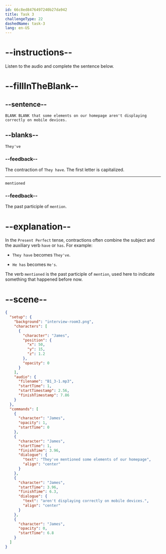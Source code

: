 ```yaml
---
id: 66c8ed8476497240b27da942
title: Task 3
challengeType: 22
dashedName: task-3
lang: en-US
---
```


<!-- (Audio) James: They've mentioned that some elements on our homepage aren't displaying correctly on mobile devices. -->

# --instructions--

Listen to the audio and complete the sentence below.

# --fillInTheBlank--

## --sentence--

`BLANK BLANK that some elements on our homepage aren't displaying correctly on mobile devices.`

## --blanks--

`They've`

### --feedback--

The contraction of `They have`. The first letter is capitalized.

---

`mentioned`

### --feedback--

The past participle of `mention`.

# --explanation--

In the `Present Perfect` tense, contractions often combine the subject and the auxiliary verb `have` or `has`. For example:

- `They have` becomes `They've`.

- `He has` becomes `He's`.

The verb `mentioned` is the past participle of `mention`, used here to indicate something that happened before now.

# --scene--

```json
{
  "setup": {
    "background": "interview-room3.png",
    "characters": [
      {
        "character": "James",
        "position": {
          "x": 50,
          "y": 15,
          "z": 1.2
        },
        "opacity": 0
      }
    ],
    "audio": {
      "filename": "B1_3-1.mp3",
      "startTime": 1,
      "startTimestamp": 2.56,
      "finishTimestamp": 7.86
    }
  },
  "commands": [
    {
      "character": "James",
      "opacity": 1,
      "startTime": 0
    },
    {
      "character": "James",
      "startTime": 1,
      "finishTime": 3.96,
      "dialogue": {
        "text": "They've mentioned some elements of our homepage",
        "align": "center"
      }
    },
    {
      "character": "James",
      "startTime": 3.96,
      "finishTime": 6.3,
      "dialogue": {
        "text": "aren't displaying correctly on mobile devices.",
        "align": "center"
      }
    },
    {
      "character": "James",
      "opacity": 0,
      "startTime": 6.8
    }
  ]
}
```
